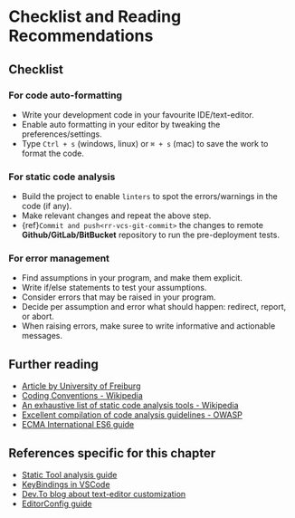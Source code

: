 # Checklist and Reading Recommendations

## Checklist

### For code auto-formatting

- Write your development code in your favourite IDE/text-editor.
- Enable auto formatting in your editor by tweaking the preferences/settings.
- Type `Ctrl + s` (windows, linux) or `⌘ + s` (mac) to save the work to format the code.

### For static code analysis

- Build the project to enable `linters` to spot the errors/warnings in the code (if any).
- Make relevant changes and repeat the above step.
- {ref}`Commit and push<rr-vcs-git-commit>` the changes to remote **Github/GitLab/BitBucket** repository to run the pre-deployment tests.

### For error management

- Find assumptions in your program, and make them explicit.
- Write if/else statements to test your assumptions.
- Consider errors that may be raised in your program.
- Decide per assumption and error what should happen: redirect, report, or abort.
- When raising errors, make suree to write informative and actionable messages.

## Further reading

- [Article by University of Freiburg](https://swt.informatik.uni-freiburg.de/service/coding-conventions)
- [Coding Conventions - Wikipedia](https://en.wikipedia.org/wiki/Coding_conventions)
- [An exhaustive list of static code analysis tools - Wikipedia](https://en.wikipedia.org/wiki/List_of_tools_for_static_code_analysis)
- [Excellent compilation of code analysis guidelines - OWASP](https://owasp.org/www-community/controls/Static_Code_Analysis)
- [ECMA International ES6 guide](http://www.ecma-international.org/ecma-262/6.0/)

## References specific for this chapter

- [Static Tool analysis guide](https://en.wikipedia.org/wiki/Static_program_analysis)
- [KeyBindings in VSCode](https://code.visualstudio.com/docs/getstarted/keybindings)
- [Dev.To blog about text-editor customization](https://dev.to/josuerodriguez98/my-vs-code-customization-i4o)
- [EditorConfig guide](https://editorconfig.org/)
